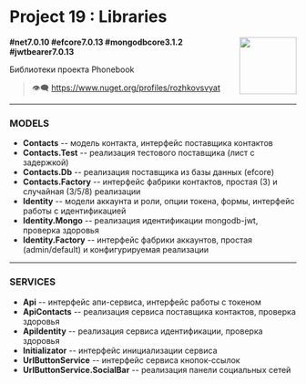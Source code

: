 # Project 19 : Libraries

<img align="right" width="100" height="100" src="https://github.com/rozhkovsvyat/Tools.Wpf/assets/71471748/e06a3e12-64d0-4b9f-90a4-5fd61f8a9db9">

**#net7.0.10 #efcore7.0.13 #mongodbcore3.1.2 #jwtbearer7.0.13**

Библиотеки проекта Phonebook

> :eye_speech_bubble: https://www.nuget.org/profiles/rozhkovsvyat

---

### MODELS

* **Contacts** -- модель контакта, интерфейс поставщика контактов
* **Contacts.Test** -- реализация тестового поставщика (лист с задержкой)
* **Contacts.Db** -- реализация поставщика из базы данных (efcore)
* **Contacts.Factory** -- интерфейс фабрики контактов, простая (3) и случайная (3/5/8) реализации
* **Identity** -- модели аккаунта и роли, опции токена, формы, интерфейс работы с идентификацией
* **Identity.Mongo** -- реализация идентификации mongodb-jwt, проверка здоровья
* **Identity.Factory** -- интерфейс фабрики аккаунтов, простая (admin/default) и конфигурируемая реализации

---

### SERVICES

* **Api** -- интерфейс апи-сервиса, интерфейс работы с токеном
* **ApiContacts** -- реализация сервиса поставщика контактов, проверка здоровья
* **ApiIdentity** -- реализация сервиса идентификации, проверка здоровья
* **Initializator** -- интерфейс инициализации сервиса
* **UrlButtonService** -- интерфейс сервиса кнопок-ссылок
* **UrlButtonService.SocialBar** -- реализация панели социальных сетей
